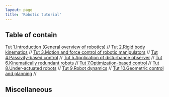```yaml
---
layout: page
title: 'Robotic tutorial'
---
```


## Table of contain

[Tut 1.Introduction (General overview of robotics)](https://thanhkaist.github.io/) //
[Tut 2.Rigid body kinematics](https://thanhkaist.github.io/) //
[Tut 3.Motion and force control of robotic manipulators](https://thanhkaist.github.io/) // 
[Tut 4.Passivity-based control](https://thanhkaist.github.io/) //
[Tut 5.Application of disturbance observer](https://thanhkaist.github.io/) //
[Tut 6.Kinematically redundant robots](https://thanhkaist.github.io/) //
[Tut 7.Optimization-based control](https://thanhkaist.github.io/) //
[Tut 8.Under-actuated robots](https://thanhkaist.github.io/) //
[Tut 9.Robot dynamics](https://thanhkaist.github.io/) //
[Tut 10.Geometric control and planning](https://thanhkaist.github.io/) //

## Miscellaneous
